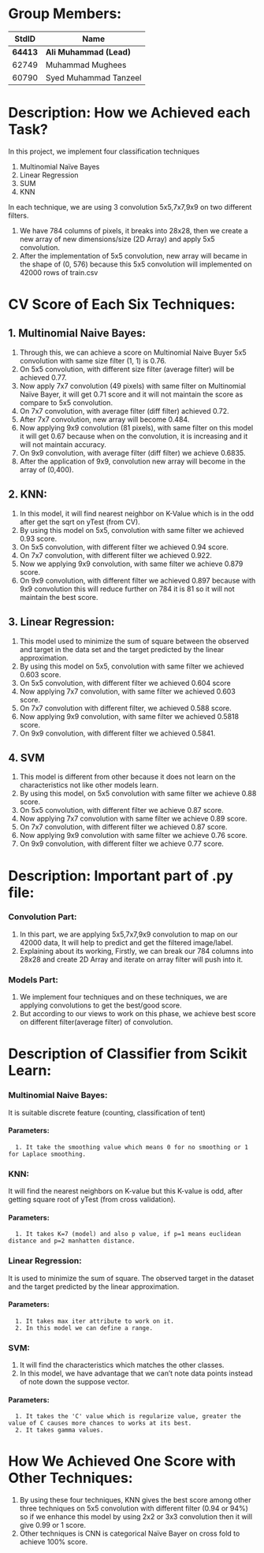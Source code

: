 # Group Members:

StdID | Name
------------ | -------------
**64413** | **Ali Muhammad (Lead)** 
62749 | Muhammad Mughees
60790 | Syed Muhammad Tanzeel


# Description: How we Achieved each Task?


In this project, we implement four classification techniques


 1.  Multinomial Naïve Bayes
 2.  Linear Regression 
 3.  SUM 
 4.  KNN 

In each technique, we are using 3 convolution 5x5,7x7,9x9 on two different filters.
   1. We have 784 columns of pixels, it breaks into 28x28, then we create a new array of new dimensions/size (2D Array) and apply 5x5 convolution.
   2. After the implementation of 5x5 convolution, new array will became in the shape of (0, 576) because this 5x5 convolution will implemented on 42000                 rows of train.csv





# CV Score of Each Six Techniques: #

## 1. Multinomial Naive Bayes: ##

1. Through this, we can achieve a score on Multinomial Naive Buyer 5x5 convolution with same size filter (1, 1) is 0.76.
2. On 5x5 convolution, with different size filter (average filter) will be achieved 0.77.
3. Now apply 7x7 convolution (49 pixels) with same filter on Multinomial Naïve Bayer, it will get 0.71 score and it will not maintain the score as compare to 5x5      convolution.
4. On 7x7 convolution, with average filter (diff filter) achieved 0.72.
5. After 7x7 convolution, new array will become 0.484.
6. Now applying 9x9 convolution (81 pixels), with same filter on this model it will get 0.67 because when on the convolution, it is increasing and it will not        maintain accuracy.
7. On 9x9 convolution, with average filter (diff filter) we achieve 0.6835.
8. After the application of 9x9, convolution new array will become in the array of (0,400).



## 2. KNN: ##

1. In this model, it will find nearest neighbor on K-Value which is in the odd after get the sqrt on yTest (from CV).
2. By using this model on 5x5, convolution with same filter we achieved 0.93 score.
3. On 5x5 convolution, with different filter we achieved 0.94 score.
4. On 7x7 convolution, with different filter we achieved 0.922.
5. Now we applying 9x9 convolution, with same filter we achieve 0.879 score.
6. On 9x9 convolution, with different filter we achieved 0.897 because with 9x9 convolution this will reduce further on 784 it is 81 so it will not maintain the best score.



## 3. Linear Regression: ##

1. This model used to minimize the sum of square between  the observed and target in the data set and the target predicted by the linear approximation.
2. By using this model on 5x5, convolution with same filter we achieved 0.603 score.
3. On 5x5 convolution, with different filter we achieved 0.604 score
4. Now applying 7x7 convolution, with same filter we achieved 0.603 score.
5. On 7x7 convolution with different filter, we achieved 0.588 score.
6. Now applying 9x9 convolution, with same filter we achieved 0.5818 score.
7. On 9x9 convolution, with different filter we achieved 0.5841.



## 4. SVM ##

1. This model is different from other because it does not learn on the characteristics not like other models learn.
2. By using this model, on 5x5 convolution with same filter we achieve 0.88 score.
3. On 5x5 convolution, with different filter we achieve 0.87 score.
4. Now applying 7x7 convolution with same filter we achieve 0.89 score.
5. On 7x7 convolution, with different filter we achieved 0.87 score.
6. Now applying 9x9 convolution with same filter we achieve 0.76 score.
7. On 9x9 convolution, with different filter we achieve 0.77 score.




# Description: Important part of .py file: #


### Convolution Part: ###

1. In this part, we are applying 5x5,7x7,9x9 convolution to map on our 42000 data, It will help to predict and get the filtered image/label.
2. Explaining about its working, Firstly, we can break our 784 columns into 28x28 and create 2D Array and iterate on array filter will push into it.


### Models Part: ###

1. We implement four techniques and on these techniques, we are applying convolutions to get the best/good score.
2. But according to our views to work on this phase, we achieve best score on different filter(average filter) of convolution.



# Description of Classifier from Scikit Learn: #


### Multinomial Naive Bayes: ###

It is suitable discrete feature (counting, classification of tent)

#### Parameters: #### 
      1. It take the smoothing value which means 0 for no smoothing or 1 for Laplace smoothing.




### KNN: ###

It will find the nearest neighbors on K-value but this K-value is odd, after getting square root of yTest (from cross validation).

#### Parameters: #### 
      1. It takes K=7 (model) and also p value, if p=1 means euclidean distance and p=2 manhatten distance.

### Linear Regression: ###

It is used to minimize the sum of square. The observed target in the dataset and the target predicted by the linear approximation.

#### Parameters: #### 
      1. It takes max iter attribute to work on it.
      2. In this model we can define a range.


### SVM: ###

1. It will find the characteristics which matches the other classes.
2. In this model, we have advantage that we can’t note data points instead of note down the suppose vector.

#### Parameters: #### 
      1. It takes the 'C' value which is regularize value, greater the value of C causes more chances to works at its best.
      2. It takes gamma values.



# How We Achieved One Score with Other Techniques: #

1. By using these four techniques, KNN gives the best score among other three techniques on 5x5 convolution with different filter (0.94 or 94%)      so if we enhance this model by using 2x2 or 3x3 convolution then it will give 0.99 or 1 score.
2. Other techniques is CNN is categorical Naïve Bayer on cross fold to achieve 100% score. 
